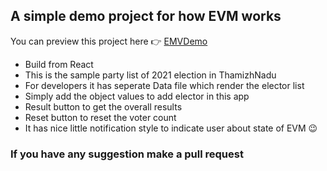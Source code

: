 ## A simple demo project for how EVM works

You can preview this project here 👉 [EMVDemo](https://competent-darwin-270422.netlify.app/)

- Build from React
- This is the sample party list of 2021 election in ThamizhNadu
- For developers it has seperate Data file which render the elector list
- Simply add the object values to add elector in this app
- Result button to get the overall results
- Reset button to reset the voter count
- It has nice little notification style to indicate user about state of EVM 😉

### If you have any suggestion make a pull request
